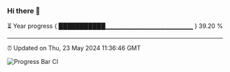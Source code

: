 ### Hi there 👋

⏳ Year progress { ███████████▁▁▁▁▁▁▁▁▁▁▁▁▁▁▁▁▁▁▁ } 39.20 %

---

⏰ Updated on Thu, 23 May 2024 11:36:46 GMT

![Progress Bar CI](https://github.com/IshwaranRudhara/GIT-ACTION/workflows/Progress%20Bar%20CI/badge.svg)

